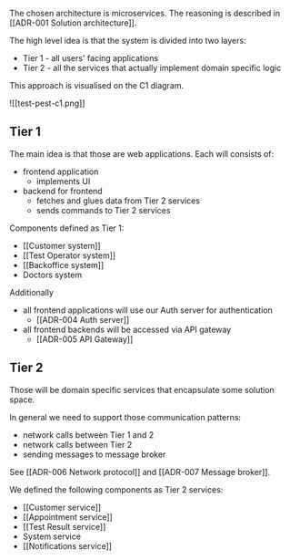 The chosen architecture is microservices. The reasoning is described in [[ADR-001 Solution architecture]].

The high level idea is that the system is divided into two layers:
- Tier 1 - all users' facing applications
- Tier 2 - all the services that actually implement domain specific logic

This approach is visualised on the C1 diagram.

![[test-pest-c1.png]]


## Tier 1

The main idea is that those are web applications. Each will consists of:
 - frontend application
	 - implements UI
 - backend for frontend
	 - fetches and glues data from Tier 2 services
	 - sends commands to Tier 2 services

Components defined as Tier 1:
- [[Customer system]]
- [[Test Operator system]]
- [[Backoffice system]]
- Doctors system

Additionally
- all frontend applications will use our Auth server for authentication
	- [[ADR-004 Auth server]]
- all frontend backends will be accessed via API gateway
	- [[ADR-005 API Gateway]]

## Tier 2

Those will be domain specific services that encapsulate some solution space.

In general we need to support those communication patterns:
- network calls between Tier 1 and 2
- network calls between Tier 2
- sending messages to message broker

See [[ADR-006 Network protocol]] and [[ADR-007 Message broker]].

We defined the following components as Tier 2 services:
- [[Customer service]]
- [[Appointment service]]
- [[Test Result service]]
- System service
- [[Notifications service]]


